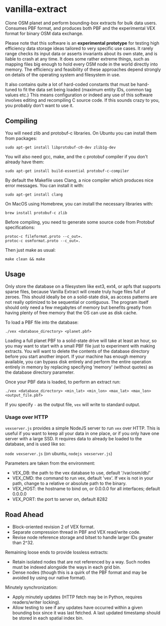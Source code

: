 vanilla-extract
===============

Clone OSM planet and perform bounding-box extracts for bulk data users. Consumes PBF format, and produces both PBF and the experimental VEX format for binary OSM data exchange.

Please note that this software is an **experimental prototype** for testing high efficiency data storage ideas tailored to very specific use cases. It rarely range checks its input data or asserts invariants about its own state, and is liable to crash at any time. It does some rather extreme things, such as mapping files big enough to hold every OSM node in the world directly into memory. The efficiency and feasibility of these approaches depend strongly on details of the operating system and filesystem in use.

It also contains quite a lot of hard-coded constants that must be hand-tuned to fit the data set being loaded (maximum entity IDs, common tag values etc.) This means configuration or indeed any use of this software involves editing and recompiling C source code. If this sounds crazy to you, you probably don't want to use it.

## Compiling

You will need zlib and protobuf-c libraries. On Ubuntu you can install them from packages:

`sudo apt-get install libprotobuf-c0-dev zlib1g-dev`

You will also need gcc, make, and the c protobuf compiler if you don't already have them:

`sudo apt-get install build-essential protobuf-c-compiler`

By default the Makefile uses Clang, a nice compiler which produces nice error messages. You can install it with:

`sudo apt-get install clang`

On MacOS using Homebrew, you can install the necessary libraries with:

`brew install protobuf-c zlib`

Before compiling, you need to generate some source code from Protobuf specifications: 

```
protoc-c fileformat.proto --c_out=.
protoc-c osmformat.proto --c_out=.
```

Then just make as usual:

`make clean && make`

## Usage

Only store the database on a filesystem like ext3, ext4, or apfs that supports sparse files, because Vanilla Extract will create truly huge files full of zeroes. This should ideally be on a solid-state disk, as access patterns are not really optimized to be sequential or contiguous. The program itself should only need a few megabytes of memory but benefits greatly from having plenty of free memory that the OS can use as disk cache.

To load a PBF file into the database:

`./vex <database_directory> <planet.pbf>`

Loading a full planet PBF to a solid-state drive will take at least an hour, so you may want to start with a small PBF file just to experiment with making extracts. You will want to delete the contents of the database directory before you start another import. If your machine has enough memory available, you can bypass disk entirely and perform the entire operation entirely in memory by replacing specifying 'memory' (without quotes) as the database directory parameter.

Once your PBF data is loaded, to perform an extract run:

`./vex <database_directory> <min_lat> <min_lon> <max_lat> <max_lon> <output_file.pbf>`

If you specify `-` as the output file, `vex` will write to standard output.

### Usage over HTTP

`vexserver.js` provides a simple NodeJS server to run `vex` over HTTP. This is useful if you want to keep all your data
in one place, or if you only have one server with a large SSD. It requires data to already be loaded to the database,
and is used like so:

`node vexserver.js` (on ubuntu, `nodejs vexserver.js`)

Parameters are taken from the environment:
- VEX_DB: the path to the vex database to use, default '/var/osm/db/'
- VEX_CMD: the command to run vex, default 'vex'. If vex is not in your path, change to a relative or absolute path to the binary.
- VEX_HOST: the hostname to bind on, or 0.0.0.0 for all interfaces; default 0.0.0.0
- VEX_PORT: the port to server on, default 8282

## Road Ahead

* Block-oriented revision 2 of VEX format.
* Separate compression thread in PBF and VEX read/write code.
* Revise node reference storage and bitset to handle larger IDs greater than 2^32.

Remaining loose ends to provide lossless extracts:

* Retain isolated nodes that are not referenced by a way. Such nodes must be indexed alongside the ways in each grid bin.
* Dense nodes (though this is a quirk of the PBF format and may be avoided by using our native format).

Minutely synchronization:

* Apply minutely updates (HTTP fetch may be in Python, requires readers/writer locking).
* Allow testing to see if any updates have occurred within a given bounding box since it was last fetched. A last updated timestamp should be stored in each spatial index bin.
